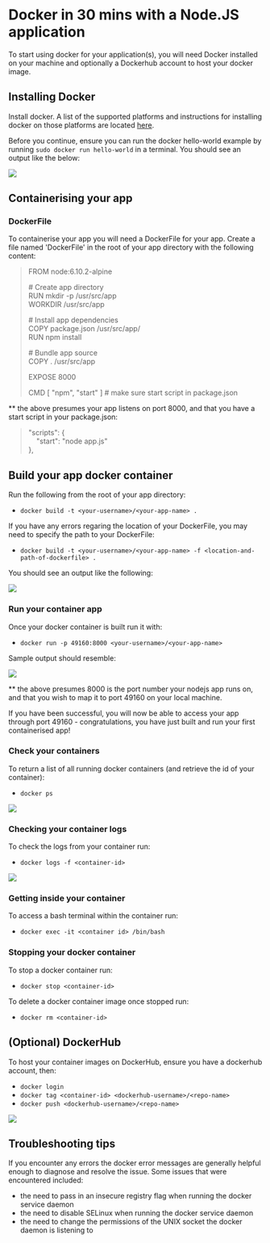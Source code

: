 # Docker in 30 mins with a Node.JS application #

To start using docker for your application(s), you will need Docker installed on your machine and optionally a Dockerhub account to host your docker image.


## Installing Docker ##

Install docker. A list of the supported platforms and instructions for installing docker on those platforms are located [here](https://docs.docker.com/engine/installation/#supported-platforms).  

Before you continue, ensure you can run the docker hello-world example by running `sudo docker run hello-world` in a terminal. You should see an output like the below:

![](https://s24.postimg.org/vumoh4zw5/Selection_103.png)


## Containerising your app ##

### DockerFile ###

To containerise your app you will need a DockerFile for your app. Create a file named 'DockerFile' in the root of your app directory with the following content:

> FROM node:6.10.2-alpine
> 
> \# Create app directory  
> RUN mkdir -p /usr/src/app  
> WORKDIR /usr/src/app  
> 
> \# Install app dependencies  
> COPY package.json /usr/src/app/  
> RUN npm install  
> 
> \# Bundle app source  
> COPY . /usr/src/app  
> 
> EXPOSE 8000  
> 
> CMD [ "npm", "start" ] # make sure start script in package.json

** the above presumes your app listens on port 8000, and that you have a start script in your package.json:

> "scripts": {  
> &nbsp;&nbsp;&nbsp;&nbsp;"start": "node app.js"  
>  },


## Build your app docker container ##

Run the following from the root of your app directory:

* `docker build -t <your-username>/<your-app-name> .`

If you have any errors regaring the location of your DockerFile, you may need to specify the path to your DockerFile:

* `docker build -t <your-username>/<your-app-name> -f <location-and-path-of-dockerfile> .`

You should see an output like the following:

![](https://s24.postimg.org/eimbvp6et/Selection_104.png)


### Run your container app ###

Once your docker container is built run it with:

* `docker run -p 49160:8000 <your-username>/<your-app-name>`

Sample output should resemble:

![](https://s24.postimg.org/z45p1cddh/Selection_105.png)

** the above presumes 8000 is the port number your nodejs app runs on, and that you wish to map it to port 49160 on your local machine.

If you have been successful, you will now be able to access your app through port 49160 - congratulations, you have just built and run your first containerised app!


### Check your containers ###

To return a list of all running docker containers (and retrieve the id of your container):

* `docker ps`

![](https://s11.postimg.org/ff7rc7w7n/Selection_110.png)

### Checking your container logs ###

To check the logs from your container run: 

* `docker logs -f <container-id>`

![](https://s24.postimg.org/erjwlmj79/Selection_108.png)


### Getting inside your container ###

To access a bash terminal within the container run:

* `docker exec -it <container id> /bin/bash`


### Stopping your docker container ###

To stop a docker container run:

* `docker stop <container-id>`

To delete a docker container image once stopped run:

* `docker rm <container-id>`


## (Optional) DockerHub ##

To host your container images on DockerHub, ensure you have a dockerhub account, then:

* `docker login`
* `docker tag <container-id> <dockerhub-username>/<repo-name>`
* `docker push <dockerhub-username>/<repo-name>`

![](https://s24.postimg.org/ljaboh86t/Selection_109.png)


## Troubleshooting tips ##

If you encounter any errors the docker error messages are generally helpful enough to diagnose and resolve the issue. Some issues that were encountered included:

* the need to pass in an insecure registry flag when running the docker service daemon
* the need to disable SELinux when running the docker service daemon
* the need to change the permissions of the UNIX socket the docker daemon is listening to
